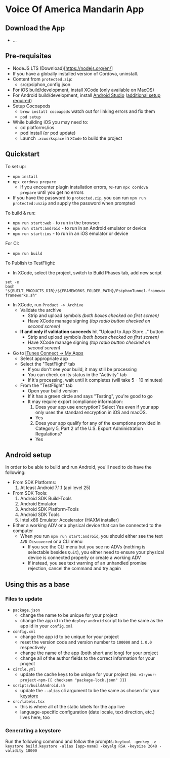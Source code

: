 # Voice Of America Mandarin App

## Download the App

* ...

## Pre-requisites

* NodeJS LTS (Download)[https://nodejs.org/en/]
* If you have a globally installed version of Cordova, uninstall.
* Content from `protected.zip`:
  * src/psiphon_config.json
* For iOS build/development, install XCode (only available on MacOS)
* For Android build/development, install [Android Studio](https://developer.android.com/studio/) ([additional setup required](#android-setup))
* Setup Cocoapods
  * `brew install cocoapods` watch out for linking errors and fix them
  * `pod setup`
* While building iOS you may need to:
  * cd platforms/ios
  * pod install (or pod update)
  * Launch `.xcworkspace` in `XCode` to build the project

## Quickstart

To set up:

* `npm install`
* `npx cordova prepare`
  * If you encounter plugin installation errors, re-run `npx cordova prepare` until you get no errors
* If you have the password to `protected.zip`, you can run `npm run protected:unzip` and supply the password when prompted

To build & run:

* `npm run start:web` - to run in the browser
* `npm run start:android` - to run in an Android emulator or device
* `npm run start:ios` - to run in an iOS emulator or device

For CI:

* `npm run build`

To Publish to TestFlight:

* In XCode, select the project, switch to Build Phases tab, add new script

```
set -e
bash "${BUILT_PRODUCTS_DIR}/${FRAMEWORKS_FOLDER_PATH}/PsiphonTunnel.framework/strip-frameworks.sh"
```

* In XCode, run `Product -> Archive`
  * Validate the archive
    * Strip and upload symbols _(both boxes checked on first screen)_
    * Have XCode manage signing _(top radio button checked on second screen)_
  * **If and only if validation succeeds** hit "Upload to App Store..." button
    * Strip and upload symbols _(both boxes checked on first screen)_
    * Have XCode manage signing _(top radio button checked on second screen)_
* Go to [iTunes Connect -> My Apps](https://itunesconnect.apple.com/WebObjects/iTunesConnect.woa/ra/ng/app)
  * Select appropriate app
  * Select the "TestFlight" tab
    * If you don't see your build, it may still be processing
    * You can check on its status in the "Activity" tab
    * If it's processing, wait until it completes (will take 5 - 10 minutes)
  * From the "TestFlight" tab
    * Open your build version
    * If it has a green circle and says "Testing", you're good to go
    * It may require export compliance information:
      1.  Does your app use encryption? Select Yes even if your app only uses the standard encryption in iOS and macOS.
      * Yes
      2.  Does your app qualify for any of the exemptions provided in Category 5, Part 2 of the U.S. Export Administration Regulations?
      * Yes

## Android setup

In order to be able to build and run Android, you'll need to do have the following:

* From SDK Platforms:
  1.  At least Android 7.1.1 (api level 25)
* From SDK Tools:
  1.  Android SDK Build-Tools
  1.  Android Emulator
  1.  Android SDK Platform-Tools
  1.  Android SDK Tools
  1.  Intel x86 Emulator Accelerator (HAXM installer)
* Either a working ADV or a physical device that can be connected to the computer
  * When you run `npm run start:android`, you should either see the text `AVD Discovered` or a CLI menu
    * If you see the CLI menu but you see no ADVs (nothing is selectable besides `Quit`), you either need to ensure your physical device is connected properly or create a working ADV
    * If instead, you see text warning of an unhandled promise rejection, cancel the command and try again

## Using this as a base

### Files to update

* `package.json`
  * change the name to be unique for your project
  * change the app id in the `deploy:android` script to be the same as the app id in your `config.xml`
* `config.xml`
  * change the app id to be unique for your project
  * reset the version code and version number to `100000` and `1.0.0` respectively
  * change the name of the app (both short and long) for your project
  * change all of the author fields to the correct information for your project
* `circle.yml`
  * update the cache keys to be unique for your project
    (ex. `v1-your-project-npm-{{ checksum "package-lock.json" }}`)
* `scripts/buildAndroid.sh`
  * update the `--alias` cli argument to be the same as chosen for your [keystore](#generating-a-keystore)
* `src/labels.tsx`
  * this is where all of the static labels for the app live
  * language-specific configuration (date locale, text direction, etc.) lives here, too

### Generating a keystore

Run the following command and follow the prompts:
`keytool -genkey -v -keystore build.keystore -alias [app-name] -keyalg RSA -keysize 2048 -validity 10000`
